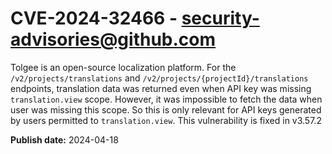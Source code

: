 # CVE-2024-32466 - security-advisories@github.com

Tolgee is an open-source localization platform. For the `/v2/projects/translations` and `/v2/projects/{projectId}/translations` endpoints, translation data was returned even when API key was missing `translation.view` scope. However, it was impossible to fetch the data when user was missing this scope. So this is only relevant for API keys generated by users permitted to `translation.view`. This vulnerability is fixed in v3.57.2


**Publish date:** 2024-04-18
